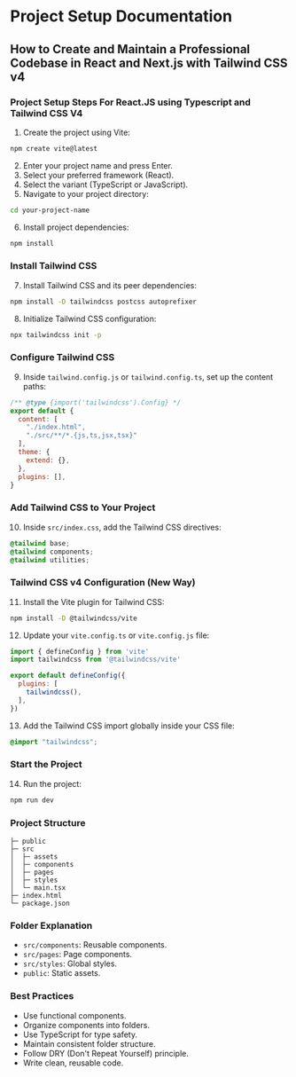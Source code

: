 # Project Setup Documentation

## How to Create and Maintain a Professional Codebase in React and Next.js with Tailwind CSS v4

### Project Setup Steps For React.JS using Typescript and Tailwind CSS V4

1. Create the project using Vite:
```bash
npm create vite@latest
```
2. Enter your project name and press Enter.
3. Select your preferred framework (React).
4. Select the variant (TypeScript or JavaScript).
5. Navigate to your project directory:
```bash
cd your-project-name
```
6. Install project dependencies:
```bash
npm install
```

### Install Tailwind CSS

7. Install Tailwind CSS and its peer dependencies:
```bash
npm install -D tailwindcss postcss autoprefixer
```
8. Initialize Tailwind CSS configuration:
```bash
npx tailwindcss init -p
```

### Configure Tailwind CSS

9. Inside `tailwind.config.js` or `tailwind.config.ts`, set up the content paths:
```js
/** @type {import('tailwindcss').Config} */
export default {
  content: [
    "./index.html",
    "./src/**/*.{js,ts,jsx,tsx}"
  ],
  theme: {
    extend: {},
  },
  plugins: [],
}
```

### Add Tailwind CSS to Your Project

10. Inside `src/index.css`, add the Tailwind CSS directives:
```css
@tailwind base;
@tailwind components;
@tailwind utilities;
```

### Tailwind CSS v4 Configuration (New Way)

11. Install the Vite plugin for Tailwind CSS:
```bash
npm install -D @tailwindcss/vite
```

12. Update your `vite.config.ts` or `vite.config.js` file:
```js
import { defineConfig } from 'vite'
import tailwindcss from '@tailwindcss/vite'

export default defineConfig({
  plugins: [
    tailwindcss(),
  ],
})
```

13. Add the Tailwind CSS import globally inside your CSS file:
```css
@import "tailwindcss";
```

### Start the Project

14. Run the project:
```bash
npm run dev
```

### Project Structure
```
├─ public
├─ src
│  ├─ assets
│  ├─ components
│  ├─ pages
│  ├─ styles
│  └─ main.tsx
├─ index.html
└─ package.json
```

### Folder Explanation
- `src/components`: Reusable components.
- `src/pages`: Page components.
- `src/styles`: Global styles.
- `public`: Static assets.

### Best Practices
- Use functional components.
- Organize components into folders.
- Use TypeScript for type safety.
- Maintain consistent folder structure.
- Follow DRY (Don't Repeat Yourself) principle.
- Write clean, reusable code.
